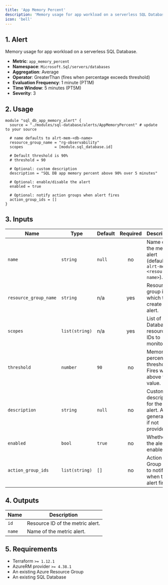 ```yaml
---
title: 'App Memory Percent'
description: 'Memory usage for app workload on a serverless SQL Database'
icon: 'bell'
---
```


## 1. Alert
Memory usage for app workload on a serverless SQL Database.

- **Metric**: `app_memory_percent`
- **Namespace**: `Microsoft.Sql/servers/databases`
- **Aggregation**: Average
- **Operator**: GreaterThan (fires when percentage exceeds threshold)
- **Evaluation Frequency**: 1 minute (PT1M)
- **Time Window**: 5 minutes (PT5M)
- **Severity**: 3

## 2. Usage
```hcl main.tf
module "sql_db_app_memory_alert" {
  source = "./modules/sql-database/alerts/AppMemoryPercent" # update to your source

  # name defaults to alrt-mem-<db-name>
  resource_group_name = "rg-observability"
  scopes              = [module.sql_database.id]

  # Default threshold is 90%
  # threshold = 90

  # Optional: custom description
  description = "SQL DB app memory percent above 90% over 5 minutes"

  # Optional: enable/disable the alert
  enabled = true

  # Optional: notify action groups when alert fires
  action_group_ids = []
}
```

## 3. Inputs
| Name | Type | Default | Required | Description |
|------|------|---------|:--------:|-------------|
| `name` | `string` | `null` | no | Name of the metric alert (defaults to `alrt-mem-<resource-name>`). |
| `resource_group_name` | `string` | n/a | yes | Resource group in which to create the alert. |
| `scopes` | `list(string)` | n/a | yes | List of SQL Database resource IDs to monitor. |
| `threshold` | `number` | `90` | no | Memory percent threshold. Fires when above this value. |
| `description` | `string` | `null` | no | Custom description for the alert. Auto-generated if not provided. |
| `enabled` | `bool` | `true` | no | Whether the alert is enabled. |
| `action_group_ids` | `list(string)` | `[]` | no | Action Group IDs to notify when the alert fires. |

## 4. Outputs
| Name | Description |
|------|-------------|
| `id` | Resource ID of the metric alert. |
| `name` | Name of the metric alert. |

## 5. Requirements
- Terraform `>= 1.12.1`
- AzureRM provider `>= 4.38.1`
- An existing Azure Resource Group
- An existing SQL Database


